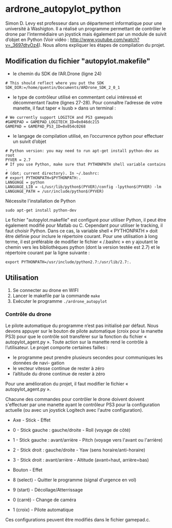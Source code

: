 # ardrone_autopylot_python

Simon D. Levy est professeur dans un département informatique pour une université à
Washigton. Il a réalisé un programme permettant de contrôler le drone par l’intermédiaire un
joystick mais également par un module de suivit d’objet en Python (Voir vidéo : http://www.youtube.com/watch?v=_3697dtyOz4). Nous allons expliquer les étapes de compilation du projet.

## Modification du fichier "autopylot.makefile"

* le chemin du SDK de l’AR.Drone (ligne 24)
```
# This should reflect where you put the SDK
SDK_DIR:=/home/quentin/Documents/ARDrone_SDK_2_0_1
```
* le type de contrôleur utilisé en commentant celui intéressé et décommentant l’autre (lignes 27-28). Pour connaître l’adresse de votre manette, il faut taper « lsusb » dans un terminal :
```
# We currently support LOGITCH and PS3 gamepads
#GAMEPAD = GAMEPAD_LOGITECH_ID=0x046dc215
GAMEPAD = GAMEPAD_PS3_ID=0x054c0268
```

* le langage de compilation utilisé, en l’occurrence python pour effectuer un suivit d’objet
```
# Python version: you may need to run apt-get install python-dev as root
PYVER = 2.7
# If you use Python, make sure that PYTHONPATH shell variable contains .
# (dot; current directory). In ~/.bashrc:
# export PYTHONPATH=$PYTHONPATH:.
LANGUAGE = python
LANGUAGE_LIB = -L/usr/lib/python$(PYVER)/config -lpython$(PYVER) -lm
LANGUAGE_PATH = /usr/include/python$(PYVER)
```

Nécessite l'installation de Python 
```
sudo apt-get install python-dev
```

Le fichier "autopylot.makefile" est configuré pour utiliser Python, il peut être également modifié pour Matlab ou C. Cependant pour utiliser le tracking, il faut choisir Python.
Dans ce cas, la variable shell « PYTHONPATH » doit être définie pour inclure le répertoire courant. Pour une utilisation à long terme, il est préférable de modifier le fichier « /.bashrc » en y ajoutant le chemin vers les bibliothèques python (dont la version testée est 2.7) et le répertoire courant par la ligne suivante :
```
export PYTHONPATH=/usr/include/python2.7:/usr/lib/2.7:.
```

## Utilisation

1. Se connecter au drone en WIFI
2. Lancer le makefile par la commande `make`
3. Exécuter le programme `./ardrone_autopylot`

### Contrôle du drone

Le pilote automatique du programme n’est pas initialisé par défaut. Nous devons appuyer sur le bouton de pilote automatique (croix pour la manette PS3) pour que le contrôle soit transférer sur la fonction du fichier « autopylot_agent.py ». Toute action sur la manette rend le contrôle à l’utilisateur. Le projet comporte certaines failles :
* le programme peut prendre plusieurs secondes pour communiques les données de navi-
gation
* le vecteur vitesse continue de rester à zéro
* l’altitude du drone continue de rester à zéro

Pour une amélioration du projet, il faut modifier le fichier « autopylot_agent.py ».

Chacune des commandes pour contrôler le drone doivent doivent s'effectuer par une manette ayant le contrôleur PS3 pour la configuration actuelle (ou avec un joystick Logitech avec l'autre configuration).
* Axe - Stick - Effet
* 0 - Stick gauche : gauche/droite - Roll (voyage de côté)
* 1 - Stick gauche : avant/arrière - Pitch (voyage vers l'avant ou l'arrière)
* 2 - Stick droit : gauche/droite - Yaw (sens horaire/anti-horaire)
* 3 - Stick droit : avant/arrière - Altitude (avant=haut, arrière=bas)

* Bouton - Effet
* 8 (select) - Quitter le programme (signal d'urgence en vol)
* 9 (start) - Décollage/Atterrissage
* 0 (carré) - Change de caméra
* 1 (croix) - Pilote automatique

Ces configurations peuvent être modifiés dans le fichier gamepad.c.
